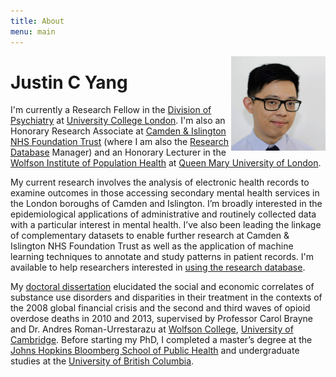 ```yaml
---
title: About
menu: main
---
```


<img src="prof_pic.jpg" style="max-width:30%;min-width:40px;float:right;" alt="Justin C Yang" />

# Justin C Yang
I'm currently a Research Fellow in the [Division of Psychiatry](https://www.ucl.ac.uk/psychiatry) at [University College London](https://www.ucl.ac.uk). I'm also an Honorary Research Associate at [Camden & Islington NHS Foundation Trust](https://www.candi.nhs.uk) (where I am also the [Research Database](https://www.candi.nhs.uk/health-professionals/research/ci-research-database) Manager) and an Honorary Lecturer in the [Wolfson Institute of Population Health](https://www.qmul.ac.uk/wiph) at [Queen Mary University of London](https://www.qmul.ac.uk).

My current research involves the analysis of electronic health records to examine outcomes in those accessing secondary mental health services in the London boroughs of Camden and Islington. I’m broadly interested in the epidemiological applications of administrative and routinely collected data with a particular interest in mental health. I’ve also been leading the linkage of complementary datasets to enable further research at Camden & Islington NHS Foundation Trust as well as the application of machine learning techniques to annotate and study patterns in patient records. I'm available to help researchers interested in [using the research database](https://www.candi.nhs.uk/health-professionals/research/ci-research-database/researchers-and-clinicians).

My [doctoral dissertation](https://www.repository.cam.ac.uk/handle/1810/296192) elucidated the social and economic correlates of substance use disorders and disparities in their treatment in the contexts of the 2008 global financial crisis and the second and third waves of opioid overdose deaths in 2010 and 2013, supervised by Professor Carol Brayne and Dr. Andres Roman-Urrestarazu at [Wolfson College](https://wolfson.cam.ac.uk), [University of Cambridge](https://www.cam.ac.uk). Before starting my PhD, I completed a master’s degree at the [Johns Hopkins Bloomberg School of Public Health](https://publichealth.jhu.edu) and undergraduate studies at the [University of British Columbia](https://www.ubc.ca).
